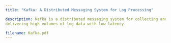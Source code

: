 ```yaml
---
title: "Kafka: A Distributed Messaging System for Log Processing"

description: Kafka is a distributed messaging system for collecting and
delivering high volumes of log data with low latency.

filename: Kafka.pdf
---
```


